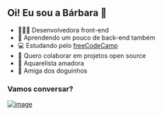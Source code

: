 ## Oi! Eu sou a Bárbara 👋

* 👩🏻‍💻 Desenvolvedora front-end
* 🌱 Aprendendo um pouco de back-end também
* 💻 Estudando pelo [freeCodeCamp](https://github.com/freeCodeCamp)
* 👯 Quero colaborar em projetos open source
* 🎨 Aquarelista amadora
* 🐶 Amiga dos doguinhos

### Vamos conversar?
[![image](https://img.shields.io/badge/LinkedIn-0077B5?style=for-the-badge&logo=linkedin&logoColor=white)](https://www.linkedin.com/in/barbaraaliverti/)
<!--
**barbaraaliverti/barbaraaliverti** is a ✨ _special_ ✨ repository because its `README.md` (this file) appears on your GitHub profile.

Here are some ideas to get you started:

- 🔭 I’m currently working on ...
- 🌱 I’m currently learning ...
- 👯 I’m looking to collaborate on ...
- 🤔 I’m looking for help with ...
- 💬 Ask me about ...
- 📫 How to reach me: ...
- 😄 Pronouns: ...
- ⚡ Fun fact: ...
-->
